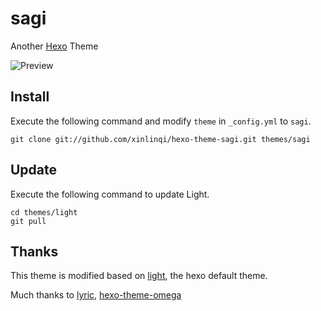 sagi
=========

Another [Hexo](http://zespia.tw/hexo/) Theme

![Preview](http://ww4.sinaimg.cn/large/5a7a189bjw1e7zxwcrln4j21gr0qvati.jpg)

## Install

Execute the following command and modify `theme` in `_config.yml` to `sagi`.

```
git clone git://github.com/xinlinqi/hexo-theme-sagi.git themes/sagi
```

## Update

Execute the following command to update Light.

```
cd themes/light
git pull
```

## Thanks

This theme is modified based on [light](https://github.com/tommy351/hexo-theme-light), the hexo default theme.

Much thanks to [lyric](http://lyric.im/), [hexo-theme-omega](https://github.com/Fatteru/hexo-theme-omega)

